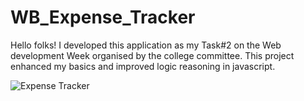 # WB_Expense_Tracker

Hello folks!
I developed this application as my Task#2 on the Web development Week organised by the college committee.
This project enhanced my basics and improved logic reasoning in javascript.


![Expense Tracker](https://github.com/MohibSayed/WB_Expense_Tracker/assets/102027228/cec31cc1-724e-4776-a08c-6f55a1410809)
